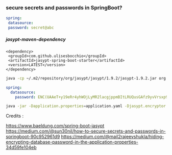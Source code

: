 ### secure secrets and passwords in SpringBoot?

```yml
spring:
 datasource:
 password: secret@abc
``` 



##### jasypt-maven-dependency

```
<dependency>
 <groupId>com.github.ulisesbocchio</groupId>
 <artifactId>jasypt-spring-boot-starter</artifactId>
 <version>LATEST</version>
</dependency>
```

```sh
java -cp ~/.m2/repository/org/jasypt/jasypt/1.9.2/jasypt-1.9.2.jar org.jasypt.intf.cli.JasyptPBEStringEncryptionCLI input="EncryptionKey@642" password=sms-app-enc-key642 algorithm=PBEWITHMD5ANDDES
```

```yml
spring:
  datasource:
    password: ENC(UAAeT+y19eRr4yhWOjLyMR2lacgjppmBItLRUQusGAfz9yvVrsxp9g==)
```

```sh
java -jar -Dapplication.properties=application.yaml -Djasypt.encryptor.password=dev-env-secret springboot_app.jar
```

Credits :

https://www.baeldung.com/spring-boot-jasypt
https://medium.com/@sun30nil/how-to-secure-secrets-and-passwords-in-springboot-90c952961d9
https://medium.com/@mail2rajeevshukla/hiding-encrypting-database-password-in-the-application-properties-34d59fe104eb


